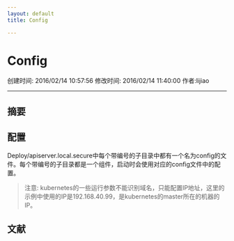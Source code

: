 ```yaml
---
layout: default
title: Config

---
```


# Config
创建时间: 2016/02/14 10:57:56  修改时间: 2016/02/14 11:40:00 作者:lijiao

----

## 摘要

## 配置

Deploy/apiserver.local.secure中每个带编号的子目录中都有一个名为config的文件。每个带编号的子目录都是一个组件，启动时会使用对应的config文件中的配置。

>注意: kubernetes的一些运行参数不能识别域名，只能配置IP地址，这里的示例中使用的IP是192.168.40.99，是kubernetes的master所在的机器的IP。

## 文献
